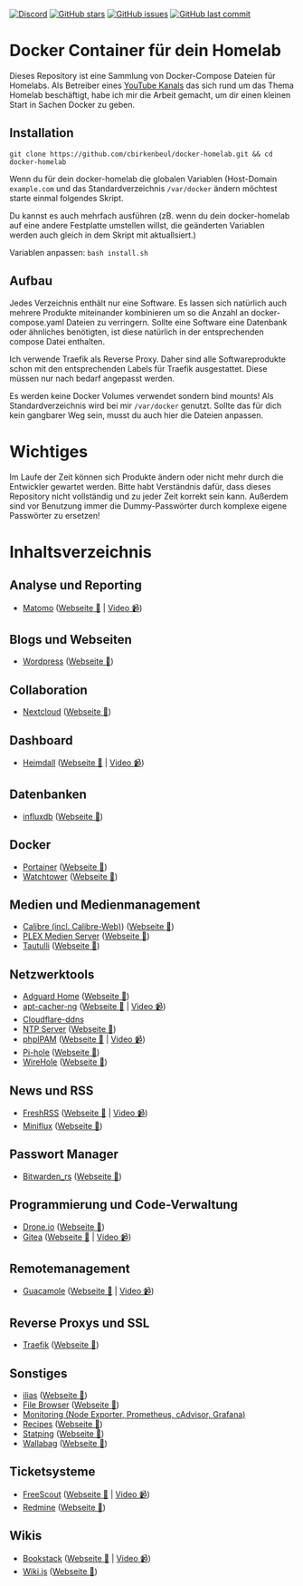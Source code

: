 [![Discord](https://img.shields.io/badge/discord-chat-7289DA.svg?maxAge=60&style=flat-square)](https://discord.gg/gcmg9HUqX7)    [![GitHub stars](https://img.shields.io/github/stars/cbirkenbeul/docker-homelab?color=green&style=flat-square)](https://github.com/cbirkenbeul/k3s-cluster/stargazers)    [![GitHub issues](https://img.shields.io/github/issues/cbirkenbeul/docker-homelab?style=flat-square)](https://github.com/cbirkenbeul/k3s-cluster/issues)    [![GitHub last commit](https://img.shields.io/github/last-commit/cbirkenbeul/docker-homelab?color=purple&style=flat-square)](https://github.com/cbirkenbeul/k3s-cluster/commits/master)

# Docker Container für dein Homelab

Dieses Repository ist eine Sammlung von Docker-Compose Dateien für Homelabs. Als Betreiber eines [YouTube Kanals](https://youtube.com/teqqyde) das sich rund um das Thema Homelab beschäftigt, habe ich mir die Arbeit gemacht, um dir einen kleinen Start in Sachen Docker zu geben. 

## Installation
`git clone https://github.com/cbirkenbeul/docker-homelab.git && cd docker-homelab`  

Wenn du für dein docker-homelab die globalen Variablen (Host-Domain `example.com` und das Standardverzeichnis `/var/docker` ändern möchtest starte einmal folgendes Skript.

Du kannst es auch mehrfach ausführen (zB. wenn du dein docker-homelab auf eine andere Festplatte umstellen willst, die geänderten Variablen werden auch gleich in dem Skript mit aktuallsiert.)

Variablen anpassen: `bash install.sh`

## Aufbau
Jedes Verzeichnis enthält nur eine Software. Es lassen sich natürlich auch mehrere Produkte miteinander kombinieren um so die Anzahl an docker-compose.yaml Dateien zu verringern. Sollte eine Software eine Datenbank oder ähnliches benötigten, ist diese natürlich in der entsprechenden compose Datei enthalten.

Ich verwende Traefik als Reverse Proxy. Daher sind alle Softwareprodukte schon mit den entsprechenden Labels für Traefik ausgestattet. Diese müssen nur nach bedarf angepasst werden.

Es werden keine Docker Volumes verwendet sondern bind mounts! Als Standardverzeichnis wird bei mir ````/var/docker```` genutzt. Sollte das für dich kein gangbarer Weg sein, musst du auch hier die Dateien anpassen.

# Wichtiges
Im Laufe der Zeit können sich Produkte ändern oder nicht mehr durch die Entwickler gewartet werden. Bitte habt Verständnis dafür, dass dieses Repository nicht vollständig und zu jeder Zeit korrekt sein kann. Außerdem sind vor Benutzung immer die Dummy-Passwörter durch komplexe eigene Passwörter zu ersetzen!

# Inhaltsverzeichnis

## Analyse und Reporting
* [Matomo](https://github.com/cbirkenbeul/docker-homelab/tree/master/analyse-und-reporting/matomo) ([Webseite 🔗](https://matomo.org) | [Video 📹](https://www.youtube.com/watch?v=dXPO5iWUTSg))

## Blogs und Webseiten
* [Wordpress](https://github.com/cbirkenbeul/docker-homelab/tree/master/blogs-und-webseiten/wordpress) ([Webseite 🔗](https://de.wordpress.org))

## Collaboration
* [Nextcloud](https://github.com/cbirkenbeul/docker-homelab/tree/master/collaboration/nextcloud) ([Webseite 🔗](https://nextcloud.com))

## Dashboard
* [Heimdall](https://github.com/cbirkenbeul/docker-homelab/tree/master/Dashboard/heimdall) ([Webseite 🔗](https://heimdall.site) | [Video 📹](https://www.youtube.com/watch?v=Dmw7nAEizWk))

## Datenbanken
* [influxdb](https://github.com/cbirkenbeul/docker-homelab/tree/master/datenbanken/influxdb) ([Webseite 🔗](https://www.influxdata.com/products/influxdb/))

## Docker
* [Portainer](https://github.com/cbirkenbeul/docker-homelab/tree/master/docker/portainer) ([Webseite 🔗](https://www.portainer.io))
* [Watchtower](https://github.com/cbirkenbeul/docker-homelab/tree/master/docker/watchtower) ([Webseite 🔗](https://github.com/containrrr/watchtower))

## Medien und Medienmanagement
* [Calibre (incl. Calibre-Web)](https://github.com/cbirkenbeul/docker-homelab/tree/master/medien-und-medienmanagement/calibre)) ([Webseite 🔗](https://calibre-ebook.com))
* [PLEX Medien Server](https://github.com/cbirkenbeul/docker-homelab/tree/master/medien-und-medienmanagement/plex) ([Webseite 🔗](https://www.plex.tv))
* [Tautulli](https://github.com/cbirkenbeul/docker-homelab/tree/master/medien-und-medienmanagement/tautulli) ([Webseite 🔗](https://tautulli.com))

## Netzwerktools
* [Adguard Home](https://github.com/cbirkenbeul/docker-homelab/tree/master/netzwerktools/adguard-home) ([Webseite 🔗](https://adguard.com/de/adguard-home/overview.html))
* [apt-cacher-ng](https://github.com/cbirkenbeul/docker-homelab/tree/master/netzwerktools/apt-cacher-ng) ([Webseite 🔗](https://wiki.debian.org/AptCacherNg) | [Video 📹](https://www.youtube.com/watch?v=YwkfYaAeDh8))
* [Cloudflare-ddns](https://github.com/cbirkenbeul/docker-homelab/tree/master/netzwerktools/cloudflare-ddns) 
* [NTP Server](https://github.com/cbirkenbeul/docker-homelab/tree/master/netzwerktools/ntp-server) ([Webseite 🔗](https://github.com/cturra/docker-ntp))
* [phpIPAM](https://github.com/cbirkenbeul/docker-homelab/tree/master/netzwerktools/phpipam) ([Webseite 🔗](https://phpipam.net) | [Video 📹](https://www.youtube.com/watch?v=oUAkkJJS_AY))
* [Pi-hole](https://github.com/cbirkenbeul/docker-homelab/tree/master/netzwerktools/pi-hole) ([Webseite 🔗](https://pi-hole.net))
* [WireHole](https://github.com/cbirkenbeul/docker-homelab/tree/master/netzwerktools/wirehole) ([Webseite 🔗](https://github.com/IAmStoxe/wirehole))

## News und RSS
* [FreshRSS](https://github.com/cbirkenbeul/docker-homelab/tree/master/news-und-rss/freshrss) ([Webseite 🔗](https://freshrss.org) | [Video 📹](https://www.youtube.com/watch?v=0r7vf2MXQYU))
* [Miniflux](https://github.com/cbirkenbeul/docker-homelab/tree/master/news-und-rss/miniflux) ([Webseite 🔗](https://miniflux.app))

## Passwort Manager
* [Bitwarden_rs](https://github.com/cbirkenbeul/docker-homelab/tree/master/password-manager/bitwarden_rs) ([Webseite 🔗](https://github.com/dani-garcia/bitwarden_rs))

## Programmierung und Code-Verwaltung
* [Drone.io](https://github.com/cbirkenbeul/docker-homelab/tree/master/programmierung-und-code-verwaltung/droneio) ([Webseite 🔗](https://drone.io))
* [Gitea](https://github.com/cbirkenbeul/docker-homelab/tree/master/programmierung-und-code-verwaltung/gitea) ([Webseite 🔗](https://gitea.io) | [Video 📹](https://www.youtube.com/watch?v=2h-gkICAcbk))

## Remotemanagement
* [Guacamole](https://github.com/cbirkenbeul/docker-homelab/tree/master/remotemanagement/guacamole) ([Webseite 🔗](http://guacamole.apache.org) | [Video 📹](https://www.youtube.com/watch?v=vMhjvGLeHrY))

## Reverse Proxys und SSL
* [Traefik](https://github.com/cbirkenbeul/docker-homelab/tree/master/reverse-proxy-und-ssl/traefik) ([Webseite 🔗](https://traefik.io))

## Sonstiges
* [ilias](https://github.com/cbirkenbeul/docker-homelab/tree/master/sonstiges/ilias) ([Webseite 🔗](https://www.ilias.de))
* [File Browser](https://github.com/filebrowser/filebrowser) ([Webseite 🔗](https://filebrowser.org/))
* [Monitoring (Node Exporter, Prometheus, cAdvisor, Grafana)](https://github.com/cbirkenbeul/docker-homelab/tree/master/sonstiges/monitoring)
* [Recipes](https://github.com/cbirkenbeul/docker-homelab/tree/master/sonstiges/recipes) ([Webseite 🔗](https://github.com/vabene1111/recipes))
* [Statping](https://github.com/cbirkenbeul/docker-homelab/tree/master/sonstiges/statping) ([Webseite 🔗](https://demo.statping.com))
* [Wallabag](https://github.com/cbirkenbeul/docker-homelab/tree/master/sonstiges/wallabag) ([Webseite 🔗](https://www.wallabag.it/de/))

## Ticketsysteme
* [FreeScout](https://github.com/cbirkenbeul/docker-homelab/tree/master/ticketsysteme/freescout) ([Webseite 🔗](https://freescout.net/) | [Video 📹](https://www.youtube.com/watch?v=OgKFAlunEL4))
* [Redmine](https://github.com/cbirkenbeul/docker-homelab/tree/master/ticketsysteme/redmine) ([Webseite 🔗](https://www.redmine.org))

## Wikis
* [Bookstack](https://github.com/cbirkenbeul/docker-homelab/tree/master/wiki/bookstack) ([Webseite 🔗](https://www.bookstackapp.com) | [Video 📹](https://www.youtube.com/watch?v=FarZzeePgds))
* [Wiki.js](https://github.com/cbirkenbeul/docker-homelab/tree/master/wiki/wiki-js) ([Webseite 🔗](https://wiki.js.org))

